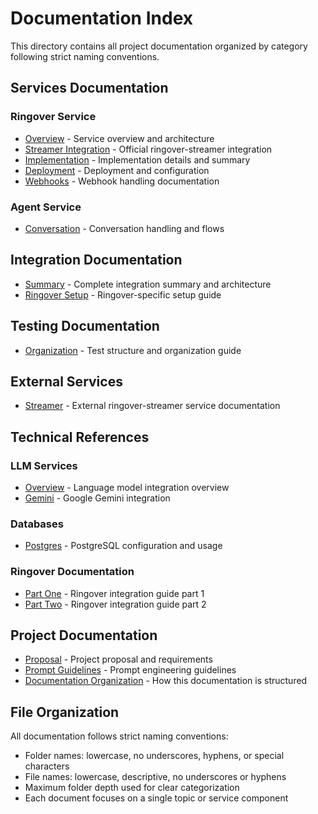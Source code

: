 # Documentation Index

This directory contains all project documentation organized by category following strict naming conventions.

## Services Documentation

### Ringover Service

- [Overview](services/ringover/overview.md) - Service overview and architecture
- [Streamer Integration](services/ringover/streamer.md) - Official ringover-streamer integration
- [Implementation](services/ringover/implementation.md) - Implementation details and summary
- [Deployment](services/ringover/deployment.md) - Deployment and configuration
- [Webhooks](services/ringover/webhooks.md) - Webhook handling documentation

### Agent Service

- [Conversation](services/agent/conversation.md) - Conversation handling and flows

## Integration Documentation

- [Summary](integration/summary.md) - Complete integration summary and architecture
- [Ringover Setup](integration/ringover/setup.md) - Ringover-specific setup guide

## Testing Documentation

- [Organization](testing/organization.md) - Test structure and organization guide

## External Services

- [Streamer](external/streamer.md) - External ringover-streamer service documentation

## Technical References

### LLM Services

- [Overview](llm/overview.md) - Language model integration overview
- [Gemini](llm/gemini.md) - Google Gemini integration

### Databases

- [Postgres](databases/postgres.md) - PostgreSQL configuration and usage

### Ringover Documentation

- [Part One](ringover/one.md) - Ringover integration guide part 1
- [Part Two](ringover/two.md) - Ringover integration guide part 2

## Project Documentation

- [Proposal](proposal.md) - Project proposal and requirements
- [Prompt Guidelines](prompt.md) - Prompt engineering guidelines
- [Documentation Organization](organization.md) - How this documentation is structured

## File Organization

All documentation follows strict naming conventions:

- Folder names: lowercase, no underscores, hyphens, or special characters
- File names: lowercase, descriptive, no underscores or hyphens
- Maximum folder depth used for clear categorization
- Each document focuses on a single topic or service component
